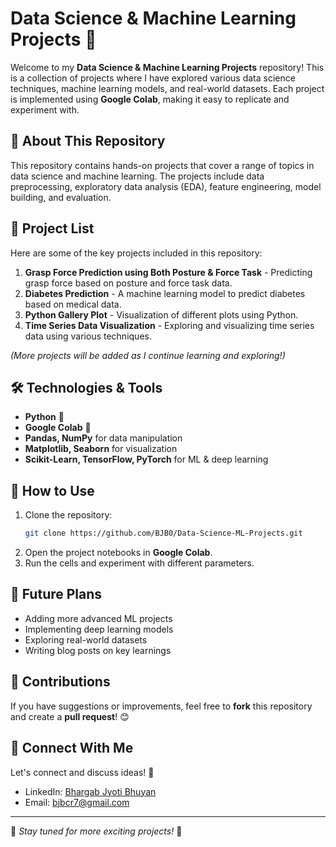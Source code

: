 # Data Science & Machine Learning Projects 🚀

Welcome to my **Data Science & Machine Learning Projects** repository! This is a collection of projects where I have explored various data science techniques, machine learning models, and real-world datasets. Each project is implemented using **Google Colab**, making it easy to replicate and experiment with.

## 📌 About This Repository
This repository contains hands-on projects that cover a range of topics in data science and machine learning. The projects include data preprocessing, exploratory data analysis (EDA), feature engineering, model building, and evaluation.

## 📂 Project List
Here are some of the key projects included in this repository:

1. **Grasp Force Prediction using Both Posture & Force Task** - Predicting grasp force based on posture and force task data.
2. **Diabetes Prediction** - A machine learning model to predict diabetes based on medical data.
3. **Python Gallery Plot** - Visualization of different plots using Python.
4. **Time Series Data Visualization** - Exploring and visualizing time series data using various techniques.

*(More projects will be added as I continue learning and exploring!)*

## 🛠 Technologies & Tools
- **Python** 🐍
- **Google Colab** 📓
- **Pandas, NumPy** for data manipulation
- **Matplotlib, Seaborn** for visualization
- **Scikit-Learn, TensorFlow, PyTorch** for ML & deep learning

## 📖 How to Use
1. Clone the repository:
   ```bash
   git clone https://github.com/BJB0/Data-Science-ML-Projects.git
   ```
2. Open the project notebooks in **Google Colab**.
3. Run the cells and experiment with different parameters.

## 🚀 Future Plans
- Adding more advanced ML projects
- Implementing deep learning models
- Exploring real-world datasets
- Writing blog posts on key learnings

## 🤝 Contributions
If you have suggestions or improvements, feel free to **fork** this repository and create a **pull request**! 😊

## 📩 Connect With Me
Let's connect and discuss ideas! 🚀
- LinkedIn: [Bhargab Jyoti Bhuyan](https://linkedin.com/in/bhargab-jb)
- Email: bjbcr7@gmail.com

---
🔹 *Stay tuned for more exciting projects!* 🔹

